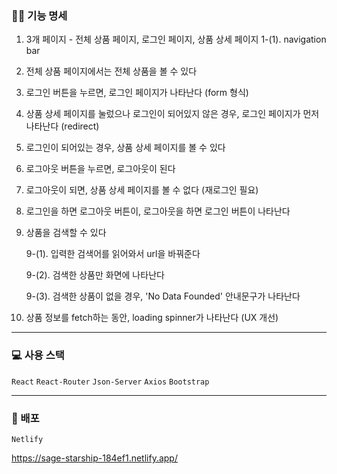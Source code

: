 ### ✍🏻 기능 명세

1. 3개 페이지 - 전체 상품 페이지, 로그인 페이지, 상품 상세 페이지
   1-(1). navigation bar
2. 전체 상품 페이지에서는 전체 상품을 볼 수 있다
3. 로그인 버튼을 누르면, 로그인 페이지가 나타난다 (form 형식)
4. 상품 상세 페이지를 눌렀으나 로그인이 되어있지 않은 경우, 로그인 페이지가 먼저 나타난다 (redirect)
5. 로그인이 되어있는 경우, 상품 상세 페이지를 볼 수 있다
6. 로그아웃 버튼을 누르면, 로그아웃이 된다
7. 로그아웃이 되면, 상품 상세 페이지를 볼 수 없다 (재로그인 필요)
8. 로그인을 하면 로그아웃 버튼이, 로그아웃을 하면 로그인 버튼이 나타난다
9. 상품을 검색할 수 있다

   9-(1). 입력한 검색어를 읽어와서 url을 바꿔준다

   9-(2). 검색한 상품만 화면에 나타난다

   9-(3). 검색한 상품이 없을 경우, 'No Data Founded' 안내문구가 나타난다

10. 상품 정보를 fetch하는 동안, loading spinner가 나타난다 (UX 개선)

---

### 💻 사용 스택

`React` `React-Router` `Json-Server` `Axios` `Bootstrap`

---

### 🎨 배포

`Netlify`

https://sage-starship-184ef1.netlify.app/
